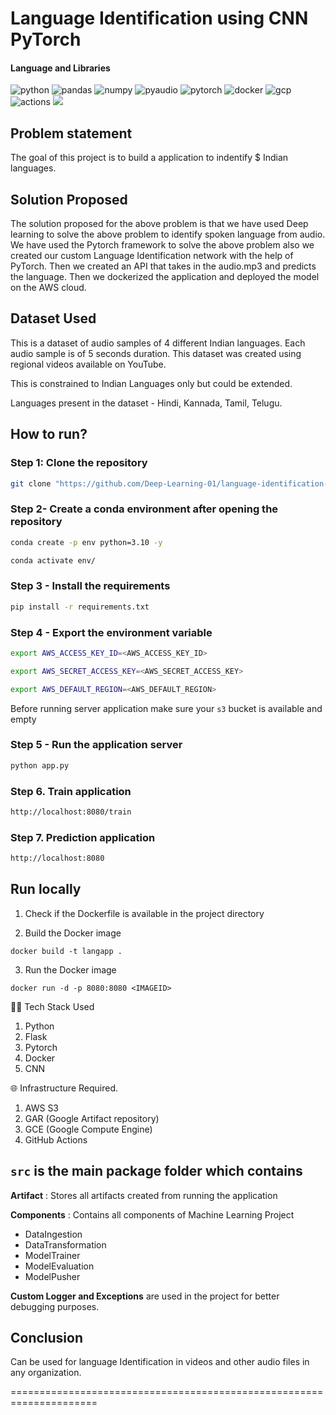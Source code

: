 # Language Identification using CNN PyTorch

#### Language and Libraries

<p>
<a><img src="https://img.shields.io/badge/Python-FFD43B?style=for-the-badge&logo=python&logoColor=darkgreen" alt="python"/></a>
<a><img src="https://img.shields.io/badge/Pandas-2C2D72?style=for-the-badge&logo=pandas&logoColor=white" alt="pandas"/></a>
<a><img src="https://img.shields.io/badge/Numpy-777BB4?style=for-the-badge&logo=numpy&logoColor=white" alt="numpy"/></a>
<a><img src="https://img.shields.io/badge/PyAudio-%23EE4C2C.svg?style=for-the-badge&logo=PyTorch&logoColor=white" alt="pyaudio"/></a>
<a><img src="https://img.shields.io/badge/PyTorch-%23EE4C2C.svg?style=for-the-badge&logo=PyTorch&logoColor=white" alt="pytorch"/></a>
<a><img src="https://img.shields.io/badge/docker-%230db7ed.svg?style=for-the-badge&logo=docker&logoColor=white)" alt="docker"/></a>
<a><img src="https://img.shields.io/badge/GoogleCloud-%234285F4.svg?style=for-the-badge&logo=google-cloud&logoColor=white" alt="gcp"/></a>
<a><img src="https://img.shields.io/badge/github%20actions-%232671E5.svg?style=for-the-badge&logo=githubactions&logoColor=white" alt="actions"/></a>
<a><img src="https://img.shields.io/badge/AWS_S3-%23FF9900.svg?style=for-the-badge&logo=amazon-aws&logoColor=white"/></a>
</p>


## Problem statement
The goal of this project is to build a application to indentify $ Indian languages.

## Solution Proposed
The solution proposed for the above problem is that we have used Deep learning to solve the above problem to identify spoken language from audio.
We have used the Pytorch framework to solve the above problem also we created our custom Language Identification network with the help of PyTorch.
Then we created an API that takes in the audio.mp3 and predicts the language. Then we dockerized the application and deployed the model on the AWS cloud.

## Dataset Used

This is a dataset of audio samples of 4 different Indian languages. Each audio sample is of 5 seconds duration. This dataset was created using regional videos available on YouTube.

This is constrained to Indian Languages only but could be extended.

Languages present in the dataset -
Hindi, Kannada, Tamil, Telugu.

## How to run?

### Step 1: Clone the repository
```bash
git clone "https://github.com/Deep-Learning-01/language-identification-using-cnn-pytorch.git" repository
```

### Step 2- Create a conda environment after opening the repository

```bash
conda create -p env python=3.10 -y
```

```bash
conda activate env/
```

### Step 3 - Install the requirements
```bash
pip install -r requirements.txt
```

### Step 4 - Export the  environment variable
```bash
export AWS_ACCESS_KEY_ID=<AWS_ACCESS_KEY_ID>

export AWS_SECRET_ACCESS_KEY=<AWS_SECRET_ACCESS_KEY>

export AWS_DEFAULT_REGION=<AWS_DEFAULT_REGION>

```
Before running server application make sure your `s3` bucket is available and empty

### Step 5 - Run the application server
```bash
python app.py
```

### Step 6. Train application
```bash
http://localhost:8080/train
```

### Step 7. Prediction application
```bash
http://localhost:8080
```

## Run locally

1. Check if the Dockerfile is available in the project directory

2. Build the Docker image

```
docker build -t langapp .

```

3. Run the Docker image

```
docker run -d -p 8080:8080 <IMAGEID>
```

👨‍💻 Tech Stack Used
1. Python
2. Flask
3. Pytorch
4. Docker
5. CNN

🌐 Infrastructure Required.
1. AWS S3
2. GAR (Google Artifact repository)
3. GCE (Google Compute Engine)
4. GitHub Actions

## `src` is the main package folder which contains 

**Artifact** : Stores all artifacts created from running the application

**Components** : Contains all components of Machine Learning Project
- DataIngestion
- DataTransformation
- ModelTrainer
- ModelEvaluation
- ModelPusher

**Custom Logger and Exceptions** are used in the project for better debugging purposes.


## Conclusion

Can be used for language Identification in videos and other audio files in any organization.

=====================================================================
